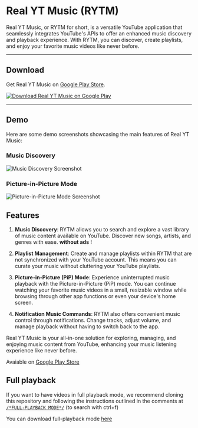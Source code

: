 # Real YT Music (RYTM)

Real YT Music, or RYTM for short, is a versatile YouTube application that seamlessly integrates YouTube's APIs to offer an enhanced music discovery and playback experience. With RYTM, you can discover, create playlists, and enjoy your favorite music videos like never before.

---

## Download

Get Real YT Music on [Google Play Store](https://play.google.com/store/apps/details?id=com.ctrlvnt.rytm).

[![Download Real YT Music on Google Play](https://play.google.com/intl/en_us/badges/static/images/badges/en_badge_web_generic.png)](https://play.google.com/store/apps/details?id=com.ctrlvnt.rytm)

---

## Demo

Here are some demo screenshots showcasing the main features of Real YT Music:

### Music Discovery

![Music Discovery Screenshot](https://play-lh.googleusercontent.com/Jjt-1pSMqMmm9LJj0aRtdTlquUr-PcY2vnXXhHmxulgrCMrmy5m_YG1-IYFe7kxF9dI=w1052-h592)

### Picture-in-Picture Mode

![Picture-in-Picture Mode Screenshot](https://play-lh.googleusercontent.com/BbARoRnfLvV_J4A39dNOqhJ-jHBqjiqg5kj4i54wxwNj3CwkoLMmYNsTIMqm4e18Jews=w1052-h592)

## Features

1. **Music Discovery**: RYTM allows you to search and explore a vast library of music content available on YouTube. Discover new songs, artists, and genres with ease. **without ads** !

2. **Playlist Management**: Create and manage playlists within RYTM that are not synchronized with your YouTube account. This means you can curate your music without cluttering your YouTube playlists.

3. **Picture-in-Picture (PiP) Mode**: Experience uninterrupted music playback with the Picture-in-Picture (PiP) mode. You can continue watching your favorite music videos in a small, resizable window while browsing through other app functions or even your device's home screen.

4. **Notification Music Commands**: RYTM also offers convenient music control through notifications. Change tracks, adjust volume, and manage playback without having to switch back to the app.

Real YT Music is your all-in-one solution for exploring, managing, and enjoying music content from YouTube, enhancing your music listening experience like never before.

Avaiable on [Google Play Store](https://play.google.com/store/apps/details?id=com.ctrlvnt.rytm)

## Full playback
If you want to have videos in full playback mode, we recommend cloning this repository and following the instructions outlined in the comments at [```/*FULL-PLAYBACK MODE*/```](https://github.com/ctrlVnt/Real-YT-Music/blob/master/app/src/main/java/com/ctrlvnt/rytm/ui/fragment/YouTubePlayerSupport.kt) (to search with ctrl+f)

You can download full-playback mode [here](https://www.dropbox.com/scl/fo/gunen6687j8gcna2vzkn5/h?rlkey=sbo6n7hdbrh3ta0kmaubh345m&dl=0)

